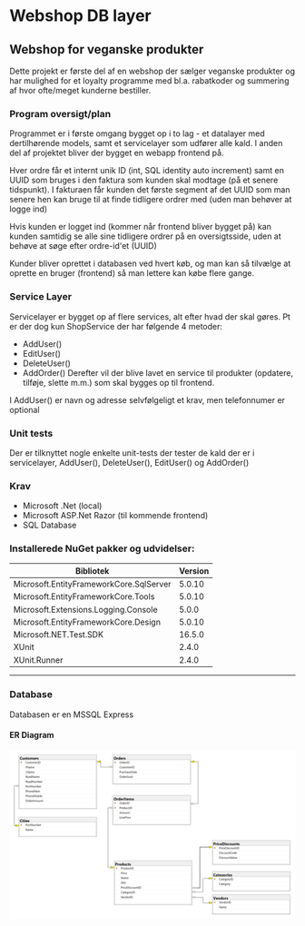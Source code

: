 # Webshop DB layer

## Webshop for veganske produkter
Dette projekt er første del af en webshop der sælger veganske produkter og har mulighed for et loyalty programme med bl.a. rabatkoder og summering af hvor ofte/meget kunderne bestiller.

### Program oversigt/plan
Programmet er i første omgang bygget op i to lag - et datalayer med dertilhørende models, samt et servicelayer som udfører alle kald.
I anden del af projektet bliver der bygget en webapp frontend på.

Hver ordre får et internt unik ID (int, SQL identity auto increment) samt en UUID som bruges i den faktura som kunden skal modtage (på et senere tidspunkt). I fakturaen får kunden det første segment af det UUID som man senere hen kan bruge til at finde tidligere ordrer med (uden man behøver at logge ind)

Hvis kunden er logget ind (kommer når frontend bliver bygget på) kan kunden samtidig se alle sine tidligere ordrer på en oversigtsside, uden at behøve at søge efter ordre-id'et (UUID)

Kunder bliver oprettet i databasen ved hvert køb, og man kan så tilvælge at oprette en bruger (frontend) så man lettere kan købe flere gange. 

### Service Layer
Servicelayer er bygget op af flere services, alt efter hvad der skal gøres. 
Pt er der dog kun ShopService der har følgende 4 metoder:
- AddUser()
- EditUser()
- DeleteUser()
- AddOrder()
Derefter vil der blive lavet en service til produkter (opdatere, tilføje, slette m.m.) som skal bygges op til frontend.

I AddUser() er navn og adresse selvfølgeligt et krav, men telefonnumer er optional

### Unit tests
Der er tilknyttet nogle enkelte unit-tests der tester de kald der er i servicelayer, AddUser(), DeleteUser(), EditUser() og AddOrder()

### Krav
- Microsoft .Net (local)
- Microsoft ASP.Net Razor (til kommende frontend)
- SQL Database

### Installerede NuGet pakker og udvidelser:
|Bibliotek|Version|
|-|-|
|Microsoft.EntityFrameworkCore.SqlServer|5.0.10|
|Microsoft.EntityFrameworkCore.Tools|5.0.10|
|Microsoft.Extensions.Logging.Console|5.0.0|
|Microsoft.EntityFrameworkCore.Design|5.0.10|
|Microsoft.NET.Test.SDK|16.5.0|
|XUnit|2.4.0|
|XUnit.Runner|2.4.0|
---
### Database
Databasen er en MSSQL Express
#### ER Diagram
![ER diagram over databasen](https://github.com/Thoroughbreed/H3-Webshop/blob/feature/ER%20Diagram%20WebShop.png?raw=true)

